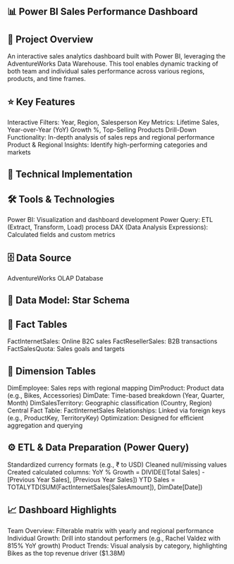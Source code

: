 ## 📊 Power BI Sales Performance Dashboard
## 📌 Project Overview
An interactive sales analytics dashboard built with Power BI, leveraging the AdventureWorks Data Warehouse. This tool enables dynamic tracking of both team and individual sales performance across various regions, products, and time frames.

## ⭐ Key Features
Interactive Filters: Year, Region, Salesperson
Key Metrics: Lifetime Sales, Year-over-Year (YoY) Growth %, Top-Selling Products
Drill-Down Functionality: In-depth analysis of sales reps and regional performance
Product & Regional Insights: Identify high-performing categories and markets

## 🔧 Technical Implementation
## 🛠️ Tools & Technologies
Power BI: Visualization and dashboard development
Power Query: ETL (Extract, Transform, Load) process
DAX (Data Analysis Expressions): Calculated fields and custom metrics

## 🗄️ Data Source
AdventureWorks OLAP Database

## 📐 Data Model: Star Schema
## 🧾 Fact Tables
FactInternetSales: Online B2C sales
FactResellerSales: B2B transactions
FactSalesQuota: Sales goals and targets

## 🧩 Dimension Tables
DimEmployee: Sales reps with regional mapping
DimProduct: Product data (e.g., Bikes, Accessories)
DimDate: Time-based breakdown (Year, Quarter, Month)
DimSalesTerritory: Geographic classification (Country, Region)
Central Fact Table: FactInternetSales
Relationships: Linked via foreign keys (e.g., ProductKey, TerritoryKey)
Optimization: Designed for efficient aggregation and querying

## ⚙️ ETL & Data Preparation (Power Query)
Standardized currency formats (e.g., ₹ to USD)
Cleaned null/missing values
Created calculated columns:
YoY % Growth = DIVIDE([Total Sales] - [Previous Year Sales], [Previous Year Sales])
YTD Sales = TOTALYTD(SUM(FactInternetSales[SalesAmount]), DimDate[Date])

## 📈 Dashboard Highlights
Team Overview: Filterable matrix with yearly and regional performance
Individual Growth: Drill into standout performers (e.g., Rachel Valdez with 815% YoY growth)
Product Trends: Visual analysis by category, highlighting Bikes as the top revenue driver ($1.38M)
